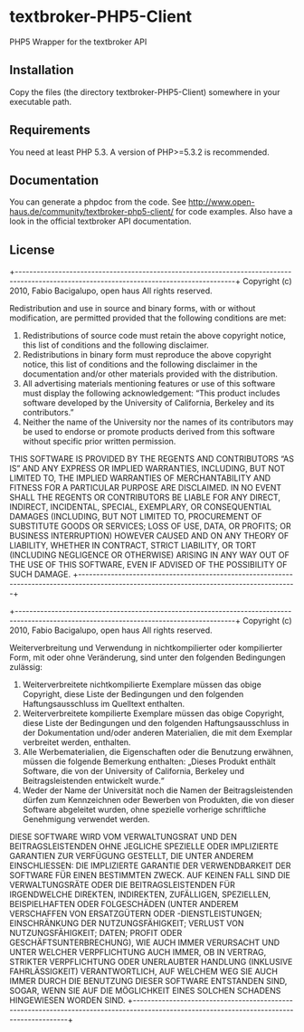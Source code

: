 # textbroker-PHP5-Client
PHP5 Wrapper for the textbroker API

## Installation
Copy the files (the directory textbroker-PHP5-Client) somewhere in your executable path.

## Requirements
You need at least PHP 5.3. A version of PHP>=5.3.2 is recommended.

## Documentation
You can generate a phpdoc from the code. See http://www.open-haus.de/community/textbroker-php5-client/ for code examples. Also have a look in the official textbroker API documentation.

## License
+------------------------------------------------------------------------------------------------------------------------------------------+
Copyright (c) 2010, Fabio Bacigalupo, open haus
All rights reserved.

Redistribution and use in source and binary forms, with or without modification, are permitted provided that the following conditions are met:

   1. Redistributions of source code must retain the above copyright notice, this list of conditions and the following disclaimer.
   2. Redistributions in binary form must reproduce the above copyright notice, this list of conditions and the following disclaimer in the documentation and/or other materials provided with the distribution.
   3. All advertising materials mentioning features or use of this software must display the following acknowledgement: “This product includes software developed by the University of California, Berkeley and its contributors.”
   4. Neither the name of the University nor the names of its contributors may be used to endorse or promote products derived from this software without specific prior written permission.

THIS SOFTWARE IS PROVIDED BY THE REGENTS AND CONTRIBUTORS “AS IS” AND ANY EXPRESS OR IMPLIED WARRANTIES, INCLUDING, BUT NOT LIMITED TO, THE IMPLIED WARRANTIES OF MERCHANTABILITY AND FITNESS FOR A PARTICULAR PURPOSE ARE DISCLAIMED. IN NO EVENT SHALL THE REGENTS OR CONTRIBUTORS BE LIABLE FOR ANY DIRECT, INDIRECT, INCIDENTAL, SPECIAL, EXEMPLARY, OR CONSEQUENTIAL DAMAGES (INCLUDING, BUT NOT LIMITED TO, PROCUREMENT OF SUBSTITUTE GOODS OR SERVICES; LOSS OF USE, DATA, OR PROFITS; OR BUSINESS INTERRUPTION) HOWEVER CAUSED AND ON ANY THEORY OF LIABILITY, WHETHER IN CONTRACT, STRICT LIABILITY, OR TORT (INCLUDING NEGLIGENCE OR OTHERWISE) ARISING IN ANY WAY OUT OF THE USE OF THIS SOFTWARE, EVEN IF ADVISED OF THE POSSIBILITY OF SUCH DAMAGE.
+------------------------------------------------------------------------------------------------------------------------------------------+

+------------------------------------------------------------------------------------------------------------------------------------------+
Copyright (c) 2010, Fabio Bacigalupo, open haus
All rights reserved.

Weiterverbreitung und Verwendung in nichtkompilierter oder kompilierter Form, mit oder ohne Veränderung, sind unter den folgenden Bedingungen zulässig:

   1. Weiterverbreitete nichtkompilierte Exemplare müssen das obige Copyright, diese Liste der Bedingungen und den folgenden Haftungsausschluss im Quelltext enthalten.
   2. Weiterverbreitete kompilierte Exemplare müssen das obige Copyright, diese Liste der Bedingungen und den folgenden Haftungsausschluss in der Dokumentation und/oder anderen Materialien, die mit dem Exemplar verbreitet werden, enthalten.
   3. Alle Werbematerialien, die Eigenschaften oder die Benutzung erwähnen, müssen die folgende Bemerkung enthalten: „Dieses Produkt enthält Software, die von der University of California, Berkeley und Beitragsleistenden entwickelt wurde.“
   4. Weder der Name der Universität noch die Namen der Beitragsleistenden dürfen zum Kennzeichnen oder Bewerben von Produkten, die von dieser Software abgeleitet wurden, ohne spezielle vorherige schriftliche Genehmigung verwendet werden.

DIESE SOFTWARE WIRD VOM VERWALTUNGSRAT UND DEN BEITRAGSLEISTENDEN OHNE JEGLICHE SPEZIELLE ODER IMPLIZIERTE GARANTIEN ZUR VERFÜGUNG GESTELLT, DIE UNTER ANDEREM EINSCHLIESSEN: DIE IMPLIZIERTE GARANTIE DER VERWENDBARKEIT DER SOFTWARE FÜR EINEN BESTIMMTEN ZWECK. AUF KEINEN FALL SIND DIE VERWALTUNGSRÄTE ODER DIE BEITRAGSLEISTENDEN FÜR IRGENDWELCHE DIREKTEN, INDIREKTEN, ZUFÄLLIGEN, SPEZIELLEN, BEISPIELHAFTEN ODER FOLGESCHÄDEN (UNTER ANDEREM VERSCHAFFEN VON ERSATZGÜTERN ODER -DIENSTLEISTUNGEN; EINSCHRÄNKUNG DER NUTZUNGSFÄHIGKEIT; VERLUST VON NUTZUNGSFÄHIGKEIT; DATEN; PROFIT ODER GESCHÄFTSUNTERBRECHUNG), WIE AUCH IMMER VERURSACHT UND UNTER WELCHER VERPFLICHTUNG AUCH IMMER, OB IN VERTRAG, STRIKTER VERPFLICHTUNG ODER UNERLAUBTER HANDLUNG (INKLUSIVE FAHRLÄSSIGKEIT) VERANTWORTLICH, AUF WELCHEM WEG SIE AUCH IMMER DURCH DIE BENUTZUNG DIESER SOFTWARE ENTSTANDEN SIND, SOGAR, WENN SIE AUF DIE MÖGLICHKEIT EINES SOLCHEN SCHADENS HINGEWIESEN WORDEN SIND.
+------------------------------------------------------------------------------------------------------------------------------------------+
